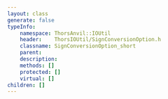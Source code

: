```yaml
---
layout: class
generate: false
typeInfo:
    namespace: ThorsAnvil::IOUtil
    header:    ThorsIOUtil/SignConversionOption.h
    classname: SignConversionOption_short
    parent:    
    description: 
    methods: []
    protected: []
    virtual: []
children: []
---
```

